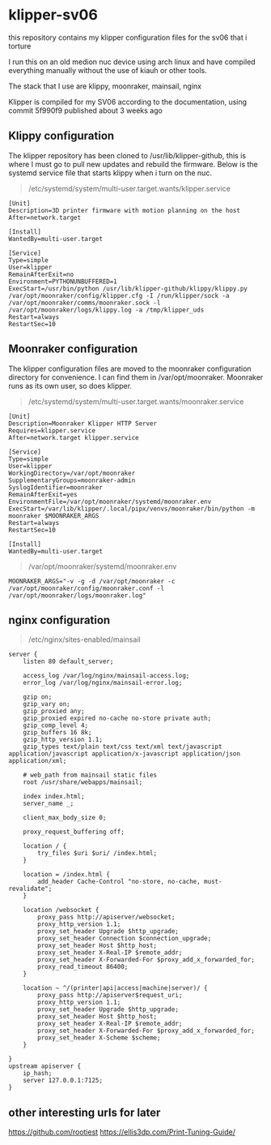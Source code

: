 # klipper-sv06
this repository contains my klipper configuration files for the sv06 that i torture

I run this on an old medion nuc device using arch linux and have compiled everything manually without the use of kiauh or other tools. 

The stack that I use are klippy, moonraker, mainsail, nginx

Klipper is compiled for my SV06 according to the documentation, using commit 5f990f9 published about 3 weeks ago

## Klippy configuration
The klipper repository has been cloned to /usr/lib/klipper-github, this is where I must go to pull new updates and rebuild the firmware. Below is the systemd service file that starts klippy when i turn on the nuc.

> /etc/systemd/system/multi-user.target.wants/klipper.service

    [Unit]
    Description=3D printer firmware with motion planning on the host
    After=network.target
    
    [Install]
    WantedBy=multi-user.target
    
    [Service]
    Type=simple
    User=klipper
    RemainAfterExit=no
    Environment=PYTHONUNBUFFERED=1
    ExecStart=/usr/bin/python /usr/lib/klipper-github/klippy/klippy.py /var/opt/moonraker/config/klipper.cfg -I /run/klipper/sock -a /var/opt/moonraker/comms/moonraker.sock -l /var/opt/moonraker/logs/klippy.log -a /tmp/klipper_uds
    Restart=always
    RestartSec=10


## Moonraker configuration
The klipper configuration files are moved to the moonraker configuration directory for convenience. I can find them in /var/opt/moonraker. Moonraker runs as its own user, so does klipper.
> /etc/systemd/system/multi-user.target.wants/moonraker.service

    [Unit]
    Description=Moonraker Klipper HTTP Server
    Requires=klipper.service
    After=network.target klipper.service
    
    [Service]
    Type=simple
    User=klipper
    WorkingDirectory=/var/opt/moonraker
    SupplementaryGroups=moonraker-admin
    SyslogIdentifier=moonraker
    RemainAfterExit=yes
    EnvironmentFile=/var/opt/moonraker/systemd/moonraker.env
    ExecStart=/var/lib/klipper/.local/pipx/venvs/moonraker/bin/python -m moonraker $MOONRAKER_ARGS
    Restart=always
    RestartSec=10
    
    [Install]
    WantedBy=multi-user.target


> /var/opt/moonraker/systemd/moonraker.env

    MOONRAKER_ARGS="-v -g -d /var/opt/moonraker -c /var/opt/moonraker/config/moonraker.conf -l /var/opt/moonraker/logs/moonraker.log"

## nginx configuration 

> /etc/nginx/sites-enabled/mainsail

    server {
        listen 80 default_server;
    
        access_log /var/log/nginx/mainsail-access.log;
        error_log /var/log/nginx/mainsail-error.log;
    
        gzip on;
        gzip_vary on;
        gzip_proxied any;
        gzip_proxied expired no-cache no-store private auth;
        gzip_comp_level 4;
        gzip_buffers 16 8k;
        gzip_http_version 1.1;
        gzip_types text/plain text/css text/xml text/javascript application/javascript application/x-javascript application/json application/xml;
    
        # web_path from mainsail static files
        root /usr/share/webapps/mainsail;
    
        index index.html;
        server_name _;
    
        client_max_body_size 0;
    
        proxy_request_buffering off;
    
        location / {
            try_files $uri $uri/ /index.html;
        }
    
        location = /index.html {
            add_header Cache-Control "no-store, no-cache, must-revalidate";
        }
    
        location /websocket {
            proxy_pass http://apiserver/websocket;
            proxy_http_version 1.1;
            proxy_set_header Upgrade $http_upgrade;
            proxy_set_header Connection $connection_upgrade;
            proxy_set_header Host $http_host;
            proxy_set_header X-Real-IP $remote_addr;
            proxy_set_header X-Forwarded-For $proxy_add_x_forwarded_for;
            proxy_read_timeout 86400;
        }
    
        location ~ ^/(printer|api|access|machine|server)/ {
            proxy_pass http://apiserver$request_uri;
            proxy_http_version 1.1;
            proxy_set_header Upgrade $http_upgrade;
            proxy_set_header Host $http_host;
            proxy_set_header X-Real-IP $remote_addr;
            proxy_set_header X-Forwarded-For $proxy_add_x_forwarded_for;
            proxy_set_header X-Scheme $scheme;
        }
    
    }
    upstream apiserver {
        ip_hash;
        server 127.0.0.1:7125;
    }

## other interesting urls for later
https://github.com/rootiest
https://ellis3dp.com/Print-Tuning-Guide/
